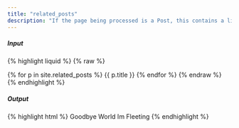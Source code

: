 ```yaml
---
title: "related_posts"
description: "If the page being processed is a Post, this contains a list of up to ten related Posts. By default, these are the ten most recent posts."
---
```

##### Input

{% highlight liquid %}
{% raw %}
<!-- run on /_posts/2016-01-01-hello-world.md -->
{% for p in site.related_posts %}
  {{ p.title }}
{% endfor %}
{% endraw %}
{% endhighlight %}

##### Output

{% highlight html %}
Goodbye World
Im Fleeting
{% endhighlight %}
